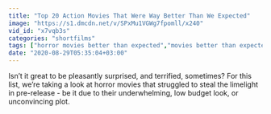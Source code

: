 ```yaml
---
title: "Top 20 Action Movies That Were Way Better Than We Expected"
image: "https://s1.dmcdn.net/v/SPxMu1VGWg7fpomll/x240"
vid_id: "x7vqb3s"
categories: "shortfilms"
tags: ["horror movies better than expected","movies better than expected","surprisingly good horror movies"]
date: "2020-08-29T05:35:04+03:00"
---
```

Isn’t it great to be pleasantly surprised, and terrified, sometimes? For this list, we’re taking a look at horror movies that struggled to steal the limelight in pre-release - be it due to their underwhelming, low budget look, or unconvincing plot.

